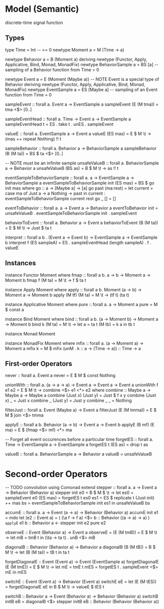 # Model (Semantic)

discrete-time signal function

## Types

type Time = Int -- >= 0
newtype Moment a = M (Time -> a)

newtype Behavior a = B (Moment a)
  deriving newtype (Functor, Apply, Applicative, Bind, Monad, MonadFix)
newtype BehaviorSample a = BS [a] -- sampling of a Behavior function from Time = 0

newtype Event a = E (Moment (Maybe a)) -- NOTE Event is a special type of Behavior
  deriving newtype (Functor, Apply, Applicative, Bind, Monad, MonadFix)
newtype EventSample a = ES [Maybe a] -- sampling of an Event function from Time = 0

sampleEvent :: forall a. Event a -> EventSample a
sampleEvent (E (M tma)) = tma <$> [0..]

sampleEventHead :: forall a. Time -> Event a -> EventSample a
sampleEventHead t = ES . take t . unES . sampleEvent

valueE :: forall a. EventSample a -> Event a
valueE (ES mas) = E $ M \t -> (mas ++ repeat Nothing) !! t

sampleBehavior :: forall a. Behavior a -> BehaviorSample a
sampleBehavior (B (M ta)) = BS $ ta <$> [0..]

-- NOTE must be an infinite sample
unsafeValueB :: forall a. BehaviorSample a -> Behavior a
unsafeValueB (BS as) = B $ M \t -> as !! t

eventSampleToBehaviorSample :: forall a. a -> EventSample a -> BehaviorSample a
eventSampleToBehaviorSample init (ES mas) = BS $ go init mas
  where
    go :: a -> [Maybe a] -> [a]
    go past (ma:rest) =
      let current = case ma of
            Just a -> a
            Nothing -> past
      in current : eventSampleToBehaviorSample current rest
    go _ [] = []

eventToBehavior :: forall a. a -> Event a -> Behavior a
eventToBehavior init
  = unsafeValueB
  . eventSampleToBehaviorSample init
  . sampleEvent

behaviorToEvent :: forall a. Behavior a -> Event a
behaviorToEvent (B (M ta)) = E $ M \t -> Just $ ta t

interpret
  :: forall a b
  . (Event a -> Event b)
  -> EventSample a
  -> EventSample b
interpret f (ES sampleA)
  = ES
  . sampleEventHead (length sampleA)
  . f
  . valueE

## Instances

instance Functor Moment where
  fmap :: forall a b. a -> b -> Moment a -> Moment b
  fmap f (M ta) = M \t -> f $ ta t

instance Apply Moment where
  apply :: forall a b. Moment (a -> b) -> Moment a -> Moment b
  apply (M tf) (M ta) = M \t -> (tf t) (ta t)

instance Applicative Moment where
  pure :: forall a. a -> Moment a
  pure = M $ const a

instance Bind Moment where
  bind :: forall a b. (a -> Moment b) -> Moment a -> Moment b
  bind k (M ta) = M \t ->
    let a = ta t
        (M tb) = k a
    in tb t

instance Monad Moment

instance MonadFix Moment where
  mfix :: forall a. (a -> Moment a) -> Moment a
  mfix k = M $ mfix (unM . k :: a -> (Time -> a)) :: Time -> a

## First-order Operators

never :: forall a. Event a
never = E $ M $ const Nothing

unionWith :: forall a. (a -> a -> a) -> Event a -> Event a -> Event a
unionWith f e1 e2 = E $ M \t -> combine <$> e1 <*> e2
  where
    combine :: Maybe a -> Maybe a -> Maybe a
    combine (Just x) (Just y) = Just $ f x y
    combine (Just x) _ = Just x
    combine _ (Just y) = Just y
    combine _ _ = Nothing

filterJust :: forall a. Event (Maybe a) -> Event a
filterJust (E (M tmma)) = E $ M $ join <$> tmma

applyE :: forall a b. Behavior (a -> b) -> Event a -> Event b
applyE (B mf) (E ma) = E $ (fmap <$> mf) <*> ma

-- Forget all event occurences before a particular time
forgetES :: forall a. Time -> EventSample a -> EventSample a
forgetES t (ES as) = drop t as

valueB :: forall a. BehaviorSample a -> Behavior a
valueB = unsafeValueB

# Second-order Operators

-- TODO convolution using Comonad extend
stepper :: forall a. a -> Event a -> Behavior (Behavior a)
stepper init e0 = B $ M $ \t ->
  let
    es0 = sampleEvent e0
    (ES mas) = forgetES t es0
    es1 = ES $ replicate t (Just init) ++ mas
    bs = eventSampleToBehaviorSample init es1
  in
    unsafeValueB bs

accumE :: forall a. a -> Event (a -> a) -> Behavior (Behavior a)
accumE init e1 = mdo
  let (e2 :: Event a) = ( (\a f -> f a) <$> b :: Behavior ((a -> a) -> a) ) `applyE` e1
  b :: Behavior a
    <- stepper init e2
  pure e2

observeE :: Event (Behavior a) -> Event a
observeE = (E (M tmB)) = E $ M \t ->
  let
    mB = tmB t
  in
    (\ta -> ta t) . unB <$> mB

diagonalB :: Behavior (Behavior a) -> Behavior a
diagonalB (B (M tB)) = B $ M \t ->
  let
    (B (M ta)) = tB t
  in
    ta t

forgetDiagonalE :: Event (Event a) -> Event (EventSample a)
forgetDiagonalE (E (M tmE)) = E $ M \t ->
  let
    mE = tmE t
    mES = forgetES t . sampleEvent <$> mE
  in
    mES

switchE :: Event (Event a) -> Behavior (Event a)
switchE eE =
  let (E (M tES)) = forgetDiagonalE eE
  in B $ M \t -> valueE $ tES t

switchB :: Behavior a -> Event (Behavior a) -> Behavior (Behavior a)
switchB initB eB
  = diagonalB
  <$> stepper initB eB :: Behavior (Behavior (Behavior a))

